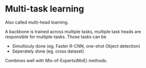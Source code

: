 # Multi-task learning
Also called multi-head learning.

A backbone is trained across multiple tasks, multiple task heads are responsible for multiple-tasks.
Those tasks can be
- Simultiouly done (eg. Faster R-CNN, one-shot Object detection)
- Seperately done (eg. cross dataset)

Combines well with Mix-of-Experts(MoE) methods.